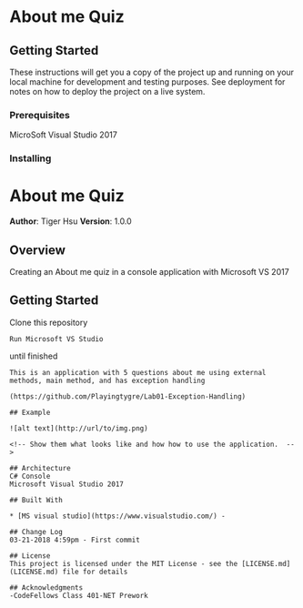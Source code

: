 # About me Quiz



## Getting Started

These instructions will get you a copy of the project up and running on your local machine for development 
and testing purposes. See deployment for notes on how to deploy the project on a live system.

### Prerequisites

MicroSoft Visual Studio 2017

### Installing


# About me Quiz

**Author**: Tiger Hsu
**Version**: 1.0.0 

## Overview
Creating an About me  quiz in a console application with Microsoft VS 2017

## Getting Started
Clone this repository 
```
Run Microsoft VS Studio
```
until finished
```
This is an application with 5 questions about me using external methods, main method, and has exception handling

(https://github.com/Playingtygre/Lab01-Exception-Handling)

## Example

![alt text](http://url/to/img.png)

<!-- Show them what looks like and how how to use the application.  -->

## Architecture
C# Console
Microsoft Visual Studio 2017

## Built With

* [MS visual studio](https://www.visualstudio.com/) -

## Change Log
03-21-2018 4:59pm - First commit 

## License
This project is licensed under the MIT License - see the [LICENSE.md](LICENSE.md) file for details

## Acknowledgments
-CodeFellows Class 401-NET Prework
